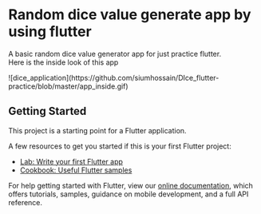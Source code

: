 # Random dice value generate app by using flutter

<p>
  A basic random dice value generator app for just practice flutter.
 <br> Here is the inside look of this app
 </p>
 ![dice_application](https://github.com/siumhossain/DIce_flutter-practice/blob/master/app_inside.gif)
 


## Getting Started

This project is a starting point for a Flutter application.

A few resources to get you started if this is your first Flutter project:

- [Lab: Write your first Flutter app](https://flutter.dev/docs/get-started/codelab)
- [Cookbook: Useful Flutter samples](https://flutter.dev/docs/cookbook)

For help getting started with Flutter, view our
[online documentation](https://flutter.dev/docs), which offers tutorials,
samples, guidance on mobile development, and a full API reference.
